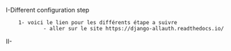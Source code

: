  I-Different configuration step
        
        1- voici le lien pour les différents étape a suivre
                - aller sur le site https://django-allauth.readthedocs.io/
                 

II- 
